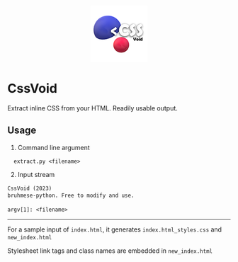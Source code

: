 
<p align="center">
<img src="https://github.com/bruhmese-python/CssVoid/blob/main/Logo.png"/>
</p>

# CssVoid
Extract inline CSS from your HTML. Readily usable output.

## Usage

 1) Command line argument
```
  extract.py <filename>
```

 2) Input stream
```
CssVoid (2023)
bruhmese-python. Free to modify and use.

argv[1]: <filename>
```
------
For a sample input of ```index.html```, it generates ```index.html_styles.css``` and ```new_index.html```

Stylesheet link tags and class names are embedded in ```new_index.html```

